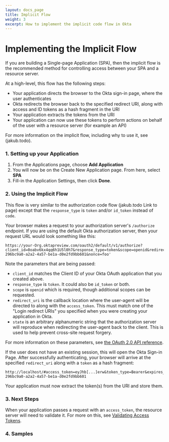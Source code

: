 ```yaml
---
layout: docs_page
title: Implicit Flow
weight: 3
excerpt: How to implement the implicit code flow in Okta
---
```


# Implementing the Implicit Flow

If you are building a Single-page Application (SPA), then the implicit flow is the recommended method for controlling access between your SPA and a resource server. 

At a high-level, this flow has the following steps:

- Your application directs the browser to the Okta sign-in page, where the user authenticates
- Okta redirects the browser back to the specified redirect URI, along with access and ID tokens as a hash fragment in the URI
- Your application extracts the tokens from the URI
- Your application can now use these tokens to perform actions on behalf of the user with a resource server (for example an API)

For more information on the implicit flow, including why to use it, see (jakub.todo).

### 1. Setting up your Application

1. From the Applications page, choose **Add Application**
2. You will now be on the Create New Application page. From here, select **SPA**
3. Fill-in the Application Settings, then click **Done**.

### 2. Using the Implicit Flow

This flow is very similar to the authorization code flow (jakub.todo Link to page) except that the `response_type` is `token` and/or `id_token` instead of `code`.

Your browser makes a request to your authorization server's `/authorize` endpoint. If you are using the default Okta authorization server, then your request URL would look something like this:

```
https://your-Org.oktapreview.com/oauth2/default/v1/authorize?client_id=0oabv6kx4qq6h1U5l0h7&response_type=token&scope=openid&redirect_uri=http%3A%2F%2Flocalhost&state=state-296bc9a0-a2a2-4a57-be1a-d0e2fd9bb601&nonce=foo'
```

Note the parameters that are being passed:

- `client_id` matches the Client ID of your Okta OAuth application that you created above.
- `response_type` is `token`. It could also be `id_token` or both. 
- `scope` is `openid` which is required, though additional scopes can be requested.
- `redirect_uri` is the callback location where the user-agent will be directed to along with the `access_token`. This must match one of the "Login redirect URIs" you specified when you were creating your application in Okta.
- `state` is an arbitrary alphanumeric string that the authorization server will reproduce when redirecting the user-agent back to the client. This is used to help prevent cross-site request forgery.

For more information on these parameters, see [the OAuth 2.0 API reference](https://developer.okta.com/docs/api/resources/oauth2.html#obtain-an-authorization-grant-from-a-user).

If the user does not have an existing session, this will open the Okta Sign-in Page. After successfully authenticating, your browser will arrive at the specified `redirect_uri` along with a `token` as a hash fragment:

```
http://localhost/#access_token=eyJhb[...]erw&token_type=Bearer&expires_in=3600&scope=openid&state=state-296bc9a0-a2a2-4a57-be1a-d0e2fd9bb601
```

Your application must now extract the token(s) from the URI and store them.

### 3. Next Steps

When your application passes a request with an `access_token`, the resource server will need to validate it. For more on this, see [Validating Access Tokens](/authentication-guide/tokens/validating-access-tokens).

### 4. Samples